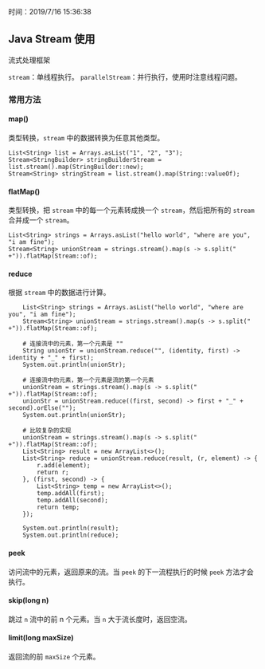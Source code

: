 时间：2019/7/16 15:36:38 

## Java Stream 使用

流式处理框架  

`stream`：单线程执行。 
`parallelStream`：并行执行，使用时注意线程问题。

### 常用方法  

#### map()  

类型转换，`stream` 中的数据转换为任意其他类型。

	List<String> list = Arrays.asList("1", "2", "3");
	Stream<StringBuilder> stringBuilderStream = list.stream().map(StringBuilder::new);
	Stream<String> stringStream = list.stream().map(String::valueOf);

#### flatMap() 

类型转换，把 `stream` 中的每一个元素转成换一个 `stream`，然后把所有的 `stream` 合并成一个 `stream`。

	List<String> strings = Arrays.asList("hello world", "where are you", "i am fine");
	Stream<String> unionStream = strings.stream().map(s -> s.split(" +")).flatMap(Stream::of);

#### reduce 

根据 `stream` 中的数据进行计算。


 		List<String> strings = Arrays.asList("hello world", "where are you", "i am fine");
        Stream<String> unionStream = strings.stream().map(s -> s.split(" +")).flatMap(Stream::of);

		# 连接流中的元素，第一个元素是 ""
	    String unionStr = unionStream.reduce("", (identity, first) -> identity + "_" + first);
	    System.out.println(unionStr);
	
		# 连接流中的元素，第一个元素是流的第一个元素
	    unionStream = strings.stream().map(s -> s.split(" +")).flatMap(Stream::of);
	    unionStr = unionStream.reduce((first, second) -> first + "_" + second).orElse("");
	    System.out.println(unionStr);
	
		# 比较复杂的实现
	    unionStream = strings.stream().map(s -> s.split(" +")).flatMap(Stream::of);
	    List<String> result = new ArrayList<>();
	    List<String> reduce = unionStream.reduce(result, (r, element) -> {
	        r.add(element);
	        return r;
	    }, (first, second) -> {
	        List<String> temp = new ArrayList<>();
	        temp.addAll(first);
	        temp.addAll(second);
	        return temp;
	    });
	
	    System.out.println(result);
	    System.out.println(reduce);

#### peek 

访问流中的元素，返回原来的流。当 `peek` 的下一流程执行的时候 `peek` 方法才会执行。

#### skip(long n) 

跳过 `n` 流中的前 n 个元素。当 `n` 大于流长度时，返回空流。

#### limit(long maxSize)  

返回流的前 `maxSize` 个元素。

 